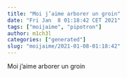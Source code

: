 ```yaml
---
title: "Moi j’aime arborer un groin"
date: "Fri Jan  8 01:18:42 CET 2021"
tags: ["moijaime", "pipotron"]
author: m1ch3l
categories: ["generated"]
slug: "moijaime/2021-01-08-01:18:42"
---
```


Moi j’aime arborer un groin
